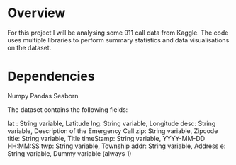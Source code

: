 # Overview

For this project I will be analysing some 911 call data from Kaggle. The code uses multiple libraries to perform summary
statistics and data visualisations on the dataset. 

# Dependencies 
Numpy 
Pandas 
Seaborn 

The dataset contains the following fields:

lat : String variable, Latitude
lng: String variable, Longitude
desc: String variable, Description of the Emergency Call
zip: String variable, Zipcode
title: String variable, Title
timeStamp: String variable, YYYY-MM-DD HH:MM:SS
twp: String variable, Township
addr: String variable, Address
e: String variable, Dummy variable (always 1)
